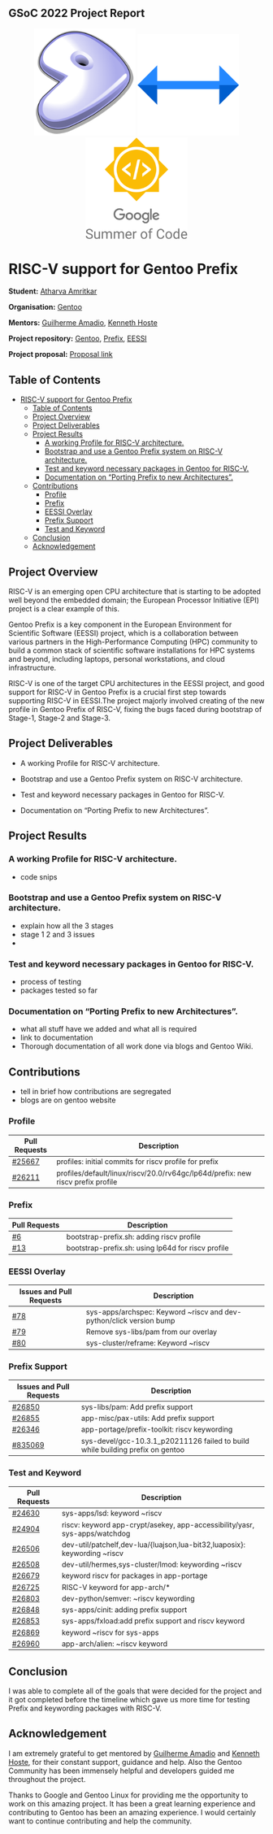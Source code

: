 ## GSoC 2022 Project Report

<div align="center">
<img src="./../assets/images/gentoo.svg" width="200"/> <img src="./../assets/images/arrow.svg" width="200"/> <img src="./../assets/images/gsoc.svg" width="200"/> 
</div>

# RISC-V support for Gentoo Prefix

**Student:** [Atharva Amritkar](https://github.com/wiredhikari)

**Organisation:** [Gentoo](https://www.gentoo.org/)

**Mentors:** [Guilherme Amadio](https://github.com/amadio), [Kenneth Hoste](https://github.com/boegel)

**Project repository:** [Gentoo](https://github.com/gentoo/gentoo), [Prefix](https://github.com/gentoo/prefix), [EESSI](https://github.com/EESSI)

**Project proposal:** [Proposal link](https://docs.google.com/document/d/1vKRaRKEWt-485oVdCfxLecXKbMwgajlv-6ZOGflwW6g/edit#heading=h.7uif4cjti9op)

## Table of Contents
- [RISC-V support for Gentoo Prefix](#risc-v-support-for-gentoo-prefix)
  - [Table of Contents](#table-of-contents)
  - [Project Overview](#project-overview)
  - [Project Deliverables](#project-deliverables)
  - [Project Results](#project-results)
    - [A working Profile for RISC-V architecture.](#a-working-profile-for-risc-v-architecture)
    - [Bootstrap and use a Gentoo Prefix system on RISC-V architecture.](#bootstrap-and-use-a-gentoo-prefix-system-on-risc-v-architecture)
    - [Test and keyword necessary packages in Gentoo for RISC-V.](#test-and-keyword-necessary-packages-in-gentoo-for-risc-v)
    - [Documentation on “Porting Prefix to new Architectures”.](#documentation-on-porting-prefix-to-new-architectures)
  - [Contributions](#contributions)
    - [Profile](#profile)
    - [Prefix](#prefix)
    - [EESSI Overlay](#eessi-overlay)
    - [Prefix Support](#prefix-support)
    - [Test and Keyword](#test-and-keyword)
  - [Conclusion](#conclusion)
  - [Acknowledgement](#acknowledgement)

## Project Overview

RISC-V is an emerging open CPU architecture that is starting to be adopted well beyond the embedded domain; the European Processor Initiative (EPI) project is a clear example of this.

Gentoo Prefix is a key component in the European Environment for Scientific Software (EESSI) project, which is a collaboration between various partners in the High-Performance Computing (HPC) community to build a common stack of scientific software installations for HPC systems and beyond, including laptops, personal workstations, and cloud infrastructure.

RISC-V is one of the target CPU architectures in the EESSI project, and good support for RISC-V in Gentoo Prefix is a crucial first step towards supporting RISC-V in EESSI.The project majorly involved creating of the new profile in Gentoo Prefix of RISC-V, fixing the bugs faced during bootstrap of Stage-1, Stage-2 and Stage-3.

## Project Deliverables

- A working Profile for RISC-V architecture.

- Bootstrap and use a Gentoo Prefix system on RISC-V architecture.

- Test and keyword necessary packages in Gentoo for RISC-V.

- Documentation on “Porting Prefix to new Architectures”.


## Project Results

### A working Profile for RISC-V architecture.
- code snips

### Bootstrap and use a Gentoo Prefix system on RISC-V architecture.
- explain how all the 3 stages
- stage 1 2 and 3 issues
- 

### Test and keyword necessary packages in Gentoo for RISC-V.
- process of testing
- packages tested so far

### Documentation on “Porting Prefix to new Architectures”.
- what all stuff have we added and what all is required
- link to documentation
- Thorough documentation of all work done via blogs and Gentoo Wiki.


## Contributions

- tell in brief how contributions are segregated
- blogs are on gentoo website

### Profile

| Pull Requests                                         | Description                                                                     |
| ----------------------------------------------------- | ------------------------------------------------------------------------------- |
| [#25667](https://github.com/gentoo/gentoo/pull/25667) | profiles: initial commits for riscv profile for prefix                          |
| [#26211](https://github.com/gentoo/gentoo/pull/26211) | profiles/default/linux/riscv/20.0/rv64gc/lp64d/prefix: new riscv prefix profile |

### Prefix

| Pull Requests                                   | Description                                               |
| ----------------------------------------------- | --------------------------------------------------------- |
| [#6](https://github.com/gentoo/prefix/pull/6)   | bootstrap-prefix.</span>sh: adding riscv profile          |
| [#13](https://github.com/gentoo/prefix/pull/13) | bootstrap-prefix.</span>sh: using lp64d for riscv profile |

### EESSI Overlay

| Issues and Pull Requests                                 | Description                                                         |
| -------------------------------------------------------- | ------------------------------------------------------------------- |
| [#78](https://github.com/EESSI/gentoo-overlay/pull/78)   | sys-apps/archspec: Keyword ~riscv and dev-python/click version bump |
| [#79](https://github.com/EESSI/gentoo-overlay/issues/79) | Remove sys-libs/pam from our overlay                                |
| [#80](https://github.com/EESSI/gentoo-overlay/pull/80)   | sys-cluster/reframe: Keyword ~riscv                                 |

### Prefix Support

| Issues and Pull Requests                              | Description                                                                    |
| ----------------------------------------------------- | ------------------------------------------------------------------------------ |
| [#26850](https://github.com/gentoo/gentoo/pull/25850) | sys-libs/pam: Add prefix support                                               |
| [#26855](https://github.com/gentoo/gentoo/pull/25855) | app-misc/pax-utils: Add prefix support                                         |
| [#26346](https://github.com/gentoo/gentoo/pull/26346) | app-portage/prefix-toolkit: riscv keywording                                   |
| [#835069](https://bugs.gentoo.org/835069)             | sys-devel/gcc-10.3.1_p20211126 failed to build while building prefix on gentoo |

### Test and Keyword

| Pull Requests                                         | Description                                                                |
| ----------------------------------------------------- | -------------------------------------------------------------------------- |
| [#24630](https://github.com/gentoo/gentoo/pull/24630) | sys-apps/lsd: keyword ~riscv                                               |
| [#24904](https://github.com/gentoo/gentoo/pull/24904) | riscv: keyword app-crypt/asekey, app-accessibility/yasr, sys-apps/watchdog |
| [#26506](https://github.com/gentoo/gentoo/pull/26507) | dev-util/patchelf,dev-lua/{luajson,lua-bit32,luaposix}: keywording ~riscv  |
| [#26508](https://github.com/gentoo/gentoo/pull/26508) | dev-util/hermes,sys-cluster/lmod: keywording ~riscv                        |
| [#26679](https://github.com/gentoo/gentoo/pull/26679) | keyword riscv for packages in app-portage                                  |
| [#26725](https://github.com/gentoo/gentoo/pull/26725) | RISC-V keyword for app-arch/\*                                             |
| [#26803](https://github.com/gentoo/gentoo/pull/26803) | dev-python/semver: ~riscv keywording                                       |
| [#26848](https://github.com/gentoo/gentoo/pull/26848) | sys-apps/cinit: adding prefix support                                      |
| [#26853](https://github.com/gentoo/gentoo/pull/26853) | sys-apps/fxload:add prefix support and riscv keyword                       |
| [#26869](https://github.com/gentoo/gentoo/pull/26869) | keyword ~riscv for sys-apps                                                |
| [#26960](https://github.com/gentoo/gentoo/pull/26960) | app-arch/alien: ~riscv keyword                                             |

## Conclusion

I was able to complete all of the goals that were decided for the project and it got completed before the timeline which gave us more time for testing Prefix and keywording packages with RISC-V.

## Acknowledgement

I am extremely grateful to get mentored by [Guilherme Amadio](https://github.com/amadio) and [Kenneth Hoste](https://github.com/boegel), for their constant support, guidance and help. Also the Gentoo Community has been immensely helpful and developers guided me throughout the project.

Thanks to Google and Gentoo Linux for providing me the opportunity to work on this amazing project. It has been a great learning experience and contributing to Gentoo has been an amazing experience. I would certainly want to continue contributing and help the community.